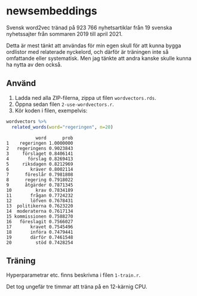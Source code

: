 # newsembeddings

Svensk word2vec tränad på 923 766 nyhetsartiklar från 19 svenska nyhetssajter
från sommaren 2019 till april 2021.

Detta är mest tänkt att användas för min egen skull för att kunna bygga
ordlistor med relaterade nyckelord, och därför är träningen inte så omfattande
eller systematisk. Men jag tänkte att andra kanske skulle kunna ha nytta av den också.

## Använd

1. Ladda ned alla ZIP-filerna, zippa ut filen `wordvectors.rds`.
2. Öppna sedan filen `2-use-wordvectors.r`.
3. Kör koden i filen, exempelvis:

```r
wordvectors %>%
  related_words(word="regeringen", n=20)
```

```
           word      prob
1    regeringen 1.0000000
2   regeringens 0.9023843
3     förslaget 0.8406141
4       förslag 0.8269413
5     riksdagen 0.8212969
6        kräver 0.8002114
7      föreslår 0.7981808
8      regering 0.7918022
9      åtgärder 0.7871345
10         krav 0.7834189
11       frågan 0.7724232
12       löfven 0.7678431
13  politikerna 0.7623220
14  moderaterna 0.7617134
15 kommissionen 0.7588270
16   föreslagit 0.7566027
17       kravet 0.7545496
18       införa 0.7479441
19       därför 0.7461548
20         stöd 0.7428254
```

## Träning

Hyperparametrar etc. finns beskrivna i filen `1-train.r`.

Det tog ungefär tre timmar att träna på en 12-kärnig CPU.
